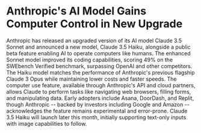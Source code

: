 # Anthropic's AI Model Gains Computer Control in New Upgrade

Anthropic has released an upgraded version of its AI model Claude 3.5 Sonnet and announced a new model, Claude 3.5 Haiku, alongside a public beta feature enabling AI to operate computers like humans. The enhanced Sonnet model improved its coding capabilities, scoring 49% on the SWEbench Verified benchmark, surpassing OpenAI and other competitors. The Haiku model matches the performance of Anthropic's previous flagship Claude 3 Opus while maintaining lower costs and faster speeds. The computer use feature, available through Anthropic's API and cloud partners, allows Claude to perform tasks like navigating web browsers, filling forms, and manipulating data. Early adopters include Asana, DoorDash, and Replit, though Anthropic -- backed by investors including Google and Amazon -- acknowledges the feature remains experimental and error-prone. Claude 3.5 Haiku will launch later this month, initially supporting text-only inputs with image capabilities to follow.

